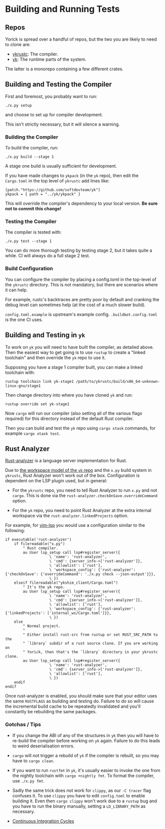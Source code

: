 # Building and Running Tests

## Repos

Yorick is spread over a handful of repos, but the two you are likely to need to clone are:

 - [ykrustc](https://github.com/softdevteam/ykrustc): The compiler.
 - [yk](https://github.com/softdevteam/ykrustc): The runtime parts of the system.

The latter is a monorepo containing a few different crates.

## Building and Testing the Compiler

First and foremost, you probably want to run:
```
./x.py setup
```

and choose to set up for compiler development.

This isn't strictly necessary, but it will silence a warning.

### Building the Compiler

To build the compiler, run:
```
./x.py build --stage 1
```

A stage one build is usually sufficient for development.

If you have made changes to `ykpack` (in the `yk` repo), then edit the
`Cargo.toml` in the top level of `ykrustc` add lines like:

```
[patch."https://github.com/softdevteam/yk"]
ykpack = { path = "../yk/ykpack" }
```

This will override the compiler's dependency to your local version. **Be sure
not to commit this change!**

### Testing the Compiler

The compiler is tested with:
```
./x.py test --stage 1
```

You can do more thorough testing by testing stage 2, but it takes quite a
while. CI will always do a full stage 2 test.

### Build Configuration

You can configure the compiler by placing a config.toml in the top-level of the
`ykrustc` directory. This is not mandatory, but there are scenarios where it can help.

For example, rustc's backtraces are pretty poor by default and cranking the
debug level can sometimes help (at the cost of a much slower build).

`config.toml.example` is upstream's example config. `.buildbot.config.toml` is
the one CI uses.

## Building and Testing in `yk`

To work on `yk` you will need to have built the compiler, as detailed above.
Then the easiest way to get going is to use `rustup` to create a "linked
toolchain" and then override the `yk` repo to use it.

Supposing you have a stage 1 compiler built, you can make a linked toolchain with:
```
rustup toolchain link yk-stage1 /path/to/ykrustc/build/x86_64-unknown-linux-gnu/stage1
```

Then change directory into where you have cloned `yk` and run:
```
rustup override set yk-stage1
```

Now `cargo` will run our compiler (also setting all of the various flags
required) for this directory instead of the default Rust compiler.

Then you can build and test the `yk` repo using `cargo xtask` commands, for
example `cargo xtask test`.

## Rust Analyzer

[Rust-analyzer](https://github.com/rust-analyzer/rust-analyzer)
is a language server implementation for Rust.

Due to [the workspace model of the `yk` repo](../tech/yk_structure.md) and the
`x.py` build system in `ykrustc`, Rust Analyzer won't work out of the box.
Configuration is dependent on the LSP plugin used, but in general:

 - For the `ykrustc` repo, you need to tell Rust Analyzer to run `x.py` and not
   `cargo`. This is done via the `rust-analyzer.checkOnSave.overrideCommand`
   option.

 - For the `yk` repo, you need to point Rust Analyzer at the extra internal
   workspace via the `rust-analyzer.linkedProjects` option.

For example, for [vim-lsp](https://github.com/prabirshrestha/vim-lsp) you would
use a configuration similar to the following:

```
if executable('rust-analyzer')
    if filereadable("x.py")
        " Rust compiler.
        au User lsp_setup call lsp#register_server({
                    \ 'name': 'rust-analyzer',
                    \ 'cmd': {server_info->['rust-analyzer']},
                    \ 'allowlist': ['rust'],
                    \ 'workspace_config': {'rust-analyzer': {'checkOnSave': {'overrideCommand': './x.py check --json-output'}}},
                    \ })
    elseif filereadable("ykshim_client/Cargo.toml")
        " It's the yk repo.
        au User lsp_setup call lsp#register_server({
                    \ 'name': 'rust-analyzer',
                    \ 'cmd': {server_info->['rust-analyzer']},
                    \ 'allowlist': ['rust'],
                    \ 'workspace_config': {'rust-analyzer': {'linkedProjects': ['internal_ws/Cargo.toml']}},
                    \ })
    else
        " Normal project.
        "
        " Either install rust-src from rustup or set RUST_SRC_PATH to the
        " `library` subdir of a rust source clone. If you are working on
        " Yorick, then that's the `library` directory in your ykrustc clone.
        au User lsp_setup call lsp#register_server({
                    \ 'name': 'rust-analyzer',
                    \ 'cmd': {server_info->['rust-analyzer']},
                    \ 'allowlist': ['rust'],
                    \ })
    endif
endif
```

Once rust-analyzer is enabled, you should make sure that your editor uses the
same `RUSTFLAGS` as building and testing do. Failure to do so will cause the
incremental build cache to be repeatedly invalidated and you'll constantly be
rebuilding the same packages.

### Gotchas / Tips

 - If you change the ABI of any of the structures in `yk` then you will have to
   re-build the compiler before working on `yk` again. Failure to do this leads
   to weird deserialisation errors.

 - `cargo` will not trigger a rebuild of `yk` if the compiler is rebuilt, so
   you may have to `cargo clean`.

 - If you want to run `rustfmt` in `yk`, it's usually easier to invoke the one
   from the nightly toolchain with `cargo +nightly fmt`. To format the
   compiler, use `./x.py fmt`.

 - Sadly the same trick does not work for `clippy`, as our `-C tracer` flag
   confuses it. To use `clippy` you have to edit `config.toml` to enable
   building it. Even then `cargo clippy` won't work due to a `rustup` bug and
   you have to run the binary manually, setting a `LD_LIBRARY_PATH` as
   necessary.

 - [Continuous Integration Cycles](ci_cycles.md)
